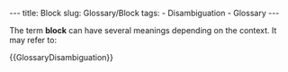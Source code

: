 --- title: Block slug: Glossary/Block tags: - Disambiguation - Glossary ---

The term **block** can have several meanings depending on the context. It may refer to:

{{GlossaryDisambiguation}}
